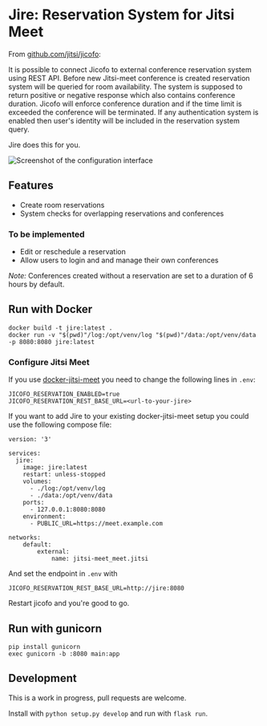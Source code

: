 # Jire: Reservation System for Jitsi Meet

From [github.com/jitsi/jicofo](https://github.com/jitsi/jicofo/blob/master/doc/reservation.md):

It is possible to connect Jicofo to external conference reservation system using REST API. Before new Jitsi-meet conference is created reservation system will be queried for room availability. The system is supposed to return positive or negative response which also contains conference duration. Jicofo will enforce conference duration and if the time limit is exceeded the conference will be terminated. If any authentication system is enabled then user's identity will be included in the reservation system query.

Jire does this for you.

![Screenshot of the configuration interface](screenshot.png)

## Features
* Create room reservations
* System checks for overlapping reservations and conferences

### To be implemented
* Edit or reschedule a reservation
* Allow users to login and and manage their own conferences

_Note:_ Conferences created without a reservation are set to a duration of 6 hours by default.

## Run with Docker

```
docker build -t jire:latest .
docker run -v "$(pwd)"/log:/opt/venv/log "$(pwd)"/data:/opt/venv/data -p 8080:8080 jire:latest
```

### Configure Jitsi Meet

If you use [docker-jitsi-meet](https://github.com/jitsi/docker-jitsi-meet) you need to change the following lines in `.env`:

```
JICOFO_RESERVATION_ENABLED=true
JICOFO_RESERVATION_REST_BASE_URL=<url-to-your-jire>
```

If you want to add Jire to your existing docker-jitsi-meet setup you could use the following compose file:

```
version: '3'

services:
  jire:
    image: jire:latest
    restart: unless-stopped
    volumes:
      - ./log:/opt/venv/log
      - ./data:/opt/venv/data
    ports:
      - 127.0.0.1:8080:8080
    environment:
      - PUBLIC_URL=https://meet.example.com

networks:
    default:
        external:
            name: jitsi-meet_meet.jitsi
```

And set the endpoint in `.env` with
```
JICOFO_RESERVATION_REST_BASE_URL=http://jire:8080
```

Restart jicofo and you're good to go.

## Run with gunicorn

```
pip install gunicorn
exec gunicorn -b :8080 main:app
```

## Development

This is a work in progress, pull requests are welcome.

Install with `python setup.py develop` and run with `flask run`.
